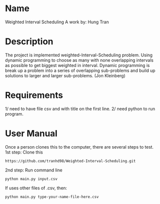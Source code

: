 # Name
Weighted Interval Scheduling
A work by: Hung Tran

# Description
The project is implemented weighted-Interval-Scheduling problem. Using dynamic programming to choose as many with none overlapping intervals as possible to get biggest weighted in interval. Dynamic programming is break up a problem into a series of overlapping sub-problems and build up solutions to larger and larger sub-problems. (Jon Kleinberg)

# Requirements
1/ need to have file csv and with title on the first line.
2/ need python to run program.

# User Manual
Once a person clones this to the computer, there are several steps to test.
1st step: Clone this
```
https://github.com/tranhd98/Weighted-Interval-Scheduling.git
```
2nd step: Run command line
```
python main.py input.csv
```
If uses other files of .csv, then:
```
python main.py type-your-name-file-here.csv
```
